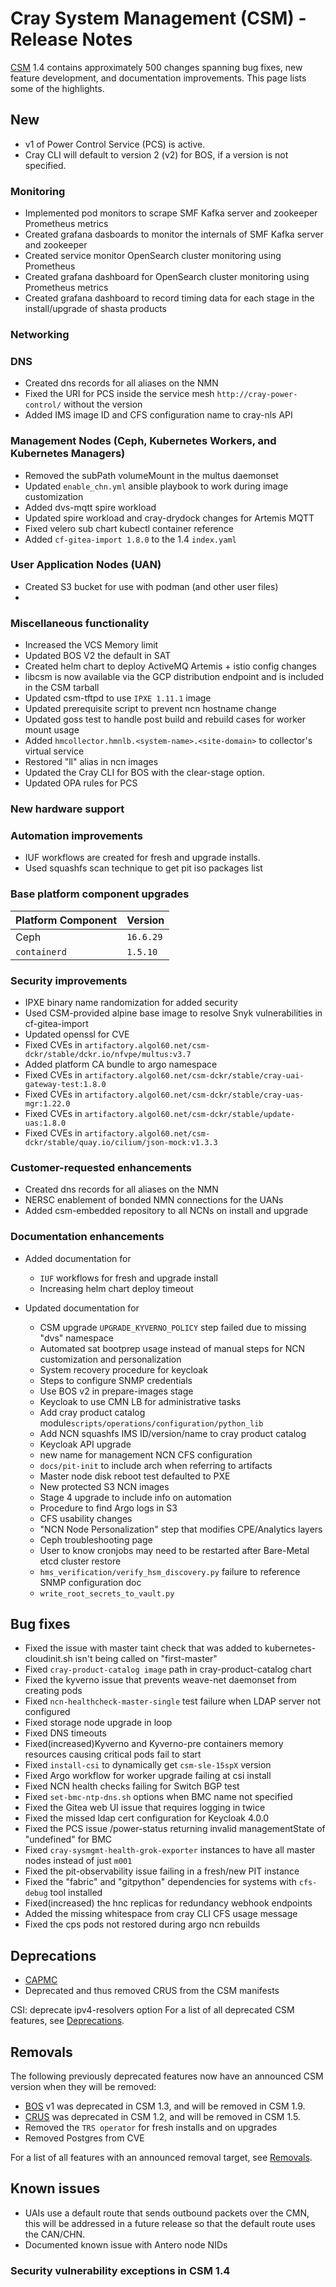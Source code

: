 # Cray System Management (CSM) - Release Notes

[CSM](glossary.md#cray-system-management-csm) 1.4 contains approximately 500 changes spanning bug fixes, new feature development, and documentation improvements. This page lists some of the highlights.

## New

* v1 of Power Control Service (PCS) is active.
* Cray CLI will default to version 2 (v2) for BOS, if a version is not specified.

### Monitoring

* Implemented pod monitors to scrape SMF Kafka server and zookeeper Prometheus metrics
* Created grafana dasboards to monitor the internals of SMF Kafka server and zookeeper
* Created service monitor OpenSearch cluster monitoring using Prometheus
* Created grafana  dashboard for OpenSearch cluster monitoring using Prometheus metrics 
* Created grafana dashboard to record timing data for each stage in the install/upgrade of shasta products

### Networking
### DNS

* Created dns records for all aliases on the NMN
* Fixed the URI for PCS inside the service mesh `http://cray-power-control/` without the version
* Added IMS image ID and CFS configuration name to cray-nls API

### Management Nodes (Ceph, Kubernetes Workers, and Kubernetes Managers)

* Removed the subPath volumeMount in the multus daemonset
* Updated `enable_chn.yml` ansible playbook to work during image customization
* Added dvs-mqtt spire workload
* Updated spire workload and cray-drydock changes for Artemis MQTT
* Fixed velero sub chart kubectl container reference
* Added `cf-gitea-import 1.8.0` to the 1.4 `index.yaml`

### User Application Nodes (UAN)

* Created S3 bucket for use with podman (and other user files)
* 

### Miscellaneous functionality

* Increased the VCS Memory limit 
* Updated BOS V2 the default in SAT
* Created helm chart to deploy ActiveMQ Artemis + istio config changes
* libcsm is now available via the GCP distribution endpoint and is included in the CSM tarball
* Updated csm-tftpd to use `IPXE 1.11.1` image
* Updated prerequisite script to prevent ncn hostname change 
* Updated goss test to handle post build and rebuild cases for worker mount usage
* Added `hmcollector.hmnlb.<system-name>.<site-domain>` to collector's virtual service
* Restored "ll" alias in ncn images
* Updated the Cray CLI for BOS with the clear-stage option.
* Updated OPA rules for PCS

### New hardware support

### Automation improvements

* IUF workflows are created for fresh and upgrade installs.
* Used squashfs scan technique to get pit iso packages list

### Base platform component upgrades

| Platform Component           | Version        |
|------------------------------|----------------|
| Ceph                         | `16.6.29`      |
| `containerd`                 | `1.5.10`       |

### Security improvements

* IPXE binary name randomization for added security
* Used CSM-provided alpine base image to resolve Snyk vulnerabilities in cf-gitea-import
* Updated openssl for CVE
* Fixed CVEs in `artifactory.algol60.net/csm-dckr/stable/dckr.io/nfvpe/multus:v3.7`
* Added platform CA bundle to argo namespace
* Fixed CVEs in `artifactory.algol60.net/csm-dckr/stable/cray-uai-gateway-test:1.8.0`
* Fixed CVEs in `artifactory.algol60.net/csm-dckr/stable/cray-uas-mgr:1.22.0`
* Fixed CVEs in `artifactory.algol60.net/csm-dckr/stable/update-uas:1.8.0`
* Fixed CVEs in `artifactory.algol60.net/csm-dckr/stable/quay.io/cilium/json-mock:v1.3.3`

### Customer-requested enhancements

* Created dns records for all aliases on the NMN
* NERSC enablement of bonded NMN connections for the UANs
* Added csm-embedded repository to all NCNs on install and upgrade

### Documentation enhancements

* Added documentation for 
  * `IUF` workflows for fresh and upgrade install 
  * Increasing helm chart deploy timeout
  
* Updated documentation for
  * CSM upgrade `UPGRADE_KYVERNO_POLICY` step failed due to missing "dvs" namespace
  * Automated sat bootprep usage instead of manual steps for NCN customization and personalization
  * System recovery procedure for keycloak
  * Steps to configure SNMP credentials 
  * Use BOS v2 in prepare-images stage
  * Keycloak to use CMN LB for administrative tasks
  * Add cray product catalog module`scripts/operations/configuration/python_lib`
  * Add NCN squashfs IMS ID/version/name to cray product catalog
  * Keycloak API upgrade
  * new name for management NCN CFS configuration
  * `docs/pit-init` to include arch when referring to artifacts
  * Master node disk reboot test defaulted to PXE
  * New protected S3 NCN images
  * Stage 4 upgrade to include info on automation
  * Procedure to find Argo logs in S3
  * CFS usability changes
  * "NCN Node Personalization" step that modifies CPE/Analytics layers
  * Ceph troubleshooting page 
  * User to know cronjobs may need to be restarted after Bare-Metal etcd cluster restore
  * `hms_verification/verify_hsm_discovery.py` failure to reference SNMP configuration doc
  * `write_root_secrets_to_vault.py`
  
## Bug fixes

* Fixed the issue with master taint check that was added to kubernetes-cloudinit.sh isn't being called on "first-master"
* Fixed `cray-product-catalog image` path in cray-product-catalog chart
* Fixed the kyverno issue that prevents weave-net daemonset from creating pods
* Fixed `ncn-healthcheck-master-single` test failure when LDAP server not configured
* Fixed storage node upgrade in loop
* Fixed DNS timeouts
* Fixed(increased)Kyverno and Kyverno-pre containers memory resources causing critical pods fail to start
* Fixed `install-csi` to dynamically get `csm-sle-15spX` version
* Fixed Argo workflow for worker upgrade failing at csi install
* Fixed NCN health checks failing for Switch BGP test
* Fixed `set-bmc-ntp-dns.sh` options when BMC name not specified
* Fixed the Gitea web UI issue that requires logging in twice
* Fixed the missed ldap cert configuration for Keycloak 4.0.0
* Fixed the PCS issue /power-status returning invalid managementState of "undefined" for BMC
* Fixed `cray-sysmgmt-health-grok-exporter` instances to have all master nodes instead of just `m001`
* Fixed the pit-observability issue failing in a fresh/new PIT instance
* Fixed the "fabric" and "gitpython" dependencies for systems with `cfs-debug` tool installed
* Fixed(increased) the hnc replicas for redundancy webhook endpoints
* Added the missing whitespace from cray CLI CFS usage message
* Fixed the cps pods not restored during argo ncn rebuilds

## Deprecations

* [CAPMC](glossary.md#cray-advanced-platform-monitoring-and-control-capmc)
* Deprecated and thus removed CRUS from the CSM manifests 

CSI: deprecate ipv4-resolvers option
For a list of all deprecated CSM features, see [Deprecations](introduction/deprecated_features/README.md#deprecations).

## Removals

The following previously deprecated features now have an announced CSM version when they will be removed:

* [BOS](glossary.md#boot-orchestration-service-bos) v1 was deprecated in CSM 1.3, and will be removed in CSM 1.9.
* [CRUS](glossary.md#compute-rolling-upgrade-service-crus) was deprecated in CSM 1.2, and will be removed in CSM 1.5.
* Removed the `TRS operator` for fresh installs and on upgrades
* Removed Postgres from CVE

For a list of all features with an announced removal target, see [Removals](introduction/deprecated_features/README.md#removals).

## Known issues

* UAIs use a default route that sends outbound packets over the CMN, this will be addressed in a future release so that the default route uses the CAN/CHN.
* Documented known issue with Antero node NIDs

### Security vulnerability exceptions in CSM 1.4

